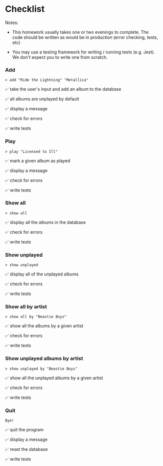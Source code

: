 # Checklist

Notes:

- This homework usually takes one or two evenings to complete. The code should be written as would be in production (error checking, tests, etc)

- You may use a testing framework for writing / running tests (e.g. Jest). We don't expect you to write one from scratch.

### Add

```
> add "Ride the Lightning" "Metallica"
```

✅ take the user's input and add an album to the database

✅ all albums are unplayed by default

✅ display a message

✅ check for errors

✅ write tests

### Play

```
> play "Licensed to Ill"
```

✅ mark a given album as played

✅ display a message

✅ check for errors

✅ write tests

### Show all

```
> show all
```

✅ display all the albums in the database

✅ check for errors

✅ write tests

### Show unplayed

```
> show unplayed
```

✅ display all of the unplayed albums

✅ check for errors

✅ write tests

### Show all by artist

```
> show all by "Beastie Boys"
```

✅ show all the albums by a given artist

✅ check for errors

✅ write tests

### Show unplayed albums by artist

```
> show unplayed by "Beastie Boys"
```

✅ show all the unplayed albums by a given artist

✅ check for errors

✅ write tests

### Quit

```
Bye!
```

✅ quit the program

✅ display a message

✅ reset the database

✅ write tests
